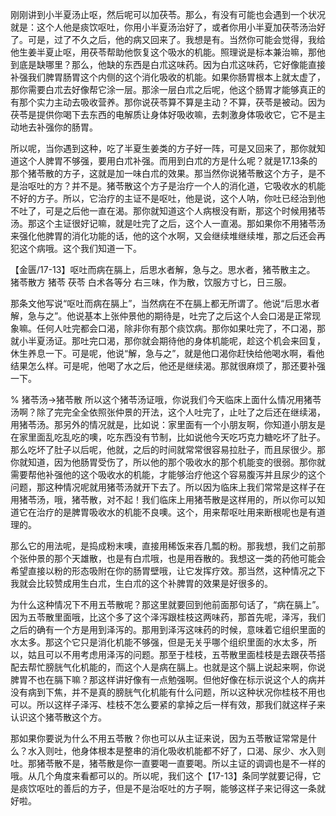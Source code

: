 刚刚讲到小半夏汤止呕，然后呢可以加茯苓。那么，有没有可能也会遇到一个状况就是：这个人他是痰饮呕吐，你用小半夏汤治好了，或者你用小半夏加茯苓汤治好了。可是，过了不久之后，他的病又回来了。我想是有。当然你可能会觉得，我给他生姜半夏止呕，用茯苓帮助他恢复这个吸水的机能。照理说是标本兼治嘛，那他到底是缺哪里？那么，他缺的东西是白朮这味药。因为白朮这味药，它好像能直接补强我们脾胃肠胃这个内侧的这个消化吸收的机能。如果你肠胃根本上就太虚了，那你需要白朮去好像帮它涂一层。那涂一层白朮之后呢，他这个肠胃才能够真正的有那个实力主动去吸收营养。那你说茯苓算不算是主动？不算，茯苓是被动。因为茯苓是提供你喝下去东西的电解质让身体好吸收嘛，去刺激身体吸收它，它不是主动地去补强你的肠胃。

所以呢，当你遇到这种，吃了半夏生姜类的方子好一阵，可是又回来了，那你就知道这个人脾胃不够强，要用白朮补强。而用到白朮的方是什么呢？就是17.13条的那个猪苓散的方子，这就是加一味白朮的效果。那当然你说猪苓散这个方子，是不是治呕吐的方？并不是。猪苓散这个方子是治疗一个人的消化道，它吸收水的机能不好的方子。所以，它治疗的主证不是呕吐，他是说，这个人呐，你吐已经治到他不吐了，可是之后他一直在渴。那你就知道这个人病根没有断，那这个时候用猪苓汤。那这个主证很好记嘛，就是吐完了之后，这个人一直渴。那如果你不用猪苓汤来强化他脾胃的消化功能的话，他的这个水啊，又会继续堆继续堆，那之后还会再犯这个病哦。这个我们知道一下。

【金匮/17-13】呕吐而病在膈上，后思水者解，急与之。思水者，猪苓散主之。
猪苓散方
猪苓  茯苓  白术各等分
右三味，作为散，饮服方寸匕，日三服。

那条文他写说“呕吐而病在膈上”，当然病在不在膈上都无所谓了。他说“后思水者解，急与之”。他说基本上张仲景他的期待是，吐完了之后这个人会口渴是正常现象嘛。任何人吐完都会口渴，除非你有那个痰饮病。那你如果吐完了，不口渴，那就小半夏汤证。那吐完口渴，那你就会期待他的身体机能呢，趁这个机会来回复，休生养息一下。可是呢，他说“解，急与之”，就是他口渴你赶快给他喝水啊，看他结果怎么样。可是呢，他喝了水之后，他还是继续渴。那就很麻烦了，那还要补强一下。

% 猪苓汤->猪苓散
所以这个猪苓汤证哦，你说我们今天临床上面什么情况用猪苓汤啊？除了完完全全依照张仲景的开法，这个人吐完了，止吐了之后还在继续渴，用猪苓汤。那另外的情况就是，比如说：家里面有一个小朋友啊，你知道小朋友是在家里面乱吃乱吃的噢，吃东西没有节制，比如说他今天吃巧克力糖吃坏了肚子。那么吃坏了肚子以后呢，他就，之后的时间就常常很容易拉肚子，而且尿很少。那你就知道，因为他肠胃受伤了，所以他的那个吸收水的那个机能变的很弱。那你就需要帮他补强他的这个吸收水的机能，才能够治疗他这个容易腹泻并且尿少的这个问题，那这种情况呢就用猪苓汤就开下去了。所以因为临床上我们常常是这样子在用猪苓汤，哦，猪苓散，对不起！我们临床上用猪苓散是这样用的，所以你可以知道它在治疗的是脾胃吸收水的机能不良噢。这个，用来帮呕吐用来断根呢也是有道理的。

那么它的用法呢，是捣成粉末噢，直接用稀饭来吞几瓢的粉。那我想，我们之前那个张仲景的那个天雄散，也是有白朮哦，也是用吞散的。我想这一类的药他可能会希望直接以粉的形态吸附在你的肠胃壁哦，让它发挥疗效。那当然，这种情况之下我就会比较赞成用生白朮，生白朮的这个补脾胃的效果是好很多的。

为什么这种情况下不用五苓散呢？那这里就要回到他前面那句话了，“病在膈上”。因为五苓散里面哦，比这个多了这个泽泻跟桂枝这两味药，那首先呢，泽泻，我们之后的确有一个方是用到泽泻的。那用到泽泻这味药的时候，意味着它组织里面的水太多。那这个它只是消化机能不够强，但是无关乎哪个组织里面的水太多，所以，姑且可以不用考虑用泽泻的问题。那至于桂枝，五苓散里面桂枝是去跟茯苓搭配去帮忙膀胱气化机能的，而这个人是病在膈上。也就是这个膈上说起来啊，你说脾胃不也在膈下嘛？那这样讲好像有一点勉强啊。但他好像在标示说这个人的病并没有病到下焦，并不是真的膀胱气化机能有什么问题，所以这种状况你桂枝不用也可以。所以这样子泽泻、桂枝不怎么要紧的拿掉之后一样有效，那我们就这样子来认识这个猪苓散这个方。

那如果你要说为什么不用五苓散？你也可以从主证来说，因为五苓散证常常是什么？水入则吐，他身体根本是整串的消化吸收机能都不好了，口渴、尿少、水入则吐。那猪苓散不是，猪苓散是你一直要喝一直要喝。所以主证的调调也是不一样的哦。从几个角度来看都可以的。所以呢，我们这个【17-13】条同学就要记得，它是痰饮呕吐的善后的方子，但是不是治呕吐的方子啊，能够这样子来记得这一条就好啦。
